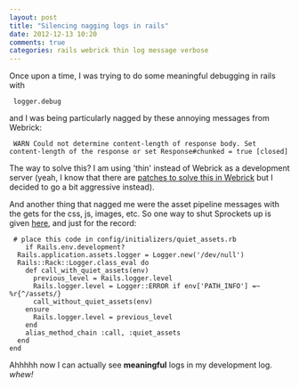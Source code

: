 ```yaml
---
layout: post
title: "Silencing nagging logs in rails"
date: 2012-12-13 10:20
comments: true
categories: rails webrick thin log message verbose
---
```


Once upon a time, I was trying to do some meaningful debugging in rails with
<pre><code> logger.debug </code></pre>

and I was being particularly nagged by these annoying messages from Webrick:
<pre><code> WARN Could not determine content-length of response body. Set content-length of the response or set Response#chunked = true [closed]
</code></pre>

The way to solve this? I am using 'thin' instead of Webrick as a development server (yeah, I know that there are [patches to solve this in Webrick](https://bugs.ruby-lang.org/attachments/2300/204_304_keep_alive.patch) but I decided to go a bit aggressive instead).

And another thing that nagged me were the asset pipeline messages with the gets for the css, js, images, etc. So one way to shut Sprockets up is given [here](http://stackoverflow.com/questions/6312448/how-to-disable-logging-of-asset-pipeline-sprockets-messages-in-rails-3-1), and just for the record:

<pre><code> # place this code in config/initializers/quiet_assets.rb
	if Rails.env.development?
  Rails.application.assets.logger = Logger.new('/dev/null')
  Rails::Rack::Logger.class_eval do
    def call_with_quiet_assets(env)
      previous_level = Rails.logger.level
      Rails.logger.level = Logger::ERROR if env['PATH_INFO'] =~ %r{^/assets/}
      call_without_quiet_assets(env)
    ensure
      Rails.logger.level = previous_level
    end
    alias_method_chain :call, :quiet_assets
  end
end
</code></pre>

Ahhhhh now I can actually see **meaningful** logs in my development log. *whew!*
